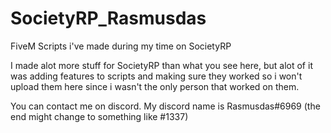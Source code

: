 # SocietyRP_Rasmusdas
FiveM Scripts i've made during my time on SocietyRP

I made alot more stuff for SocietyRP than what you see here, but alot of it was adding features to scripts and making sure they worked so i won't upload them here since i wasn't the only person that worked on them.

You can contact me on discord. My discord name is Rasmusdas#6969 (the end might change to something like #1337)
